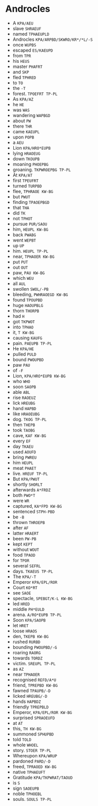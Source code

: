 # Androcles

* A `KPA/AEU`
* slave `SHRAEUF`
* named `TPHAEUPLD`
* Androcles `KPA/ARPBD/SKWRO/KR*/*L/-S`
* once `WUPBS`
* escaped `ES/KAEUPD`
* from `TPR`
* his `HEUS`
* master `PHAFRT`
* and `SKP`
* fled `TPHRED`
* to `TO`
* the `-T`
* forest. `TPOEFRT TP-PL`
* As `KPA/AZ`
* he `HE`
* was `WAS`
* wandering `WAPBGD`
* about `PW`
* there `THR`
* came `KAEUPL`
* upon `POPB`
* a `AEU`
* Lion `KPA/HRO*EUPB`
* lying `HRAOEUG`
* down `TKOUPB`
* moaning `PHOEPBG`
* groaning. `TKPWROEPBG TP-PL`
* At `KPA/AT`
* first `TPEUFRT`
* turned `TURPBD`
* flee, `TPHRAOE KW-BG`
* but `PWUT`
* finding `TPAOEPBGD`
* that `THA`
* did `TK`
* not `TPHOT`
* pursue `PUR/SAOU`
* him, `HEUPL KW-BG`
* back `PWABG`
* went `WEPBT`
* up `UP`
* him. `HEUPL TP-PL`
* near, `TPHAOER KW-BG`
* put `PUT`
* out `OUT`
* paw, `PAU KW-BG`
* which `WEU`
* all `AUL`
* swollen `SWOL/-PB`
* bleeding, `PWHRAOEGD KW-BG`
* found `TPOUPBD`
* huge `HAOUPBLG`
* thorn `THORPB`
* had `H`
* got `TKPWOT`
* into `TPHAO`
* it, `T KW-BG`
* causing `KAUFG`
* pain. `PAEUPB TP-PL`
* He `KPA/HE`
* pulled `PULD`
* bound `PWOUPBD`
* paw `PAU`
* of `-F`
* Lion, `KPA/HRO*EUPB KW-BG`
* who `WHO`
* soon `SAOPB`
* able `ABL`
* rise `RAOEUZ`
* lick `HREUBG`
* hand `HAPBD`
* like `HRAOEUBG`
* dog. `TKOG TP-PL`
* then `THEPB`
* took `TAOBG`
* cave, `KAF KW-BG`
* every `EF`
* day `TKAEU`
* used `AOUFD`
* bring `PWREU`
* him `HEUPL`
* meat `PHAET`
* live. `HREUF TP-PL`
* But `KPA/PWUT`
* shortly `SHORLT`
* afterwards `A*FRDZ`
* both `PWO*T`
* were `WR`
* captured, `KA*FPD KW-BG`
* sentenced `STPH-PBD`
* be `-B`
* thrown `THROEPB`
* after `AF`
* latter `HRAERT`
* been `PW-PB`
* kept `KEPT`
* without `WOUT`
* food `TPAOD`
* for `TPOR`
* several `SEFRL`
* days. `TKAEUS TP-PL`
* The `KPA/-T`
* Emperor `KPA/EPL/ROR`
* Court `KO*RT`
* see `SAOE`
* spectacle, `SPEBGT/K-L KW-BG`
* led `HRED`
* middle `PH*EULD`
* arena. `A/RO*EUPB TP-PL`
* Soon `KPA/SAOPB`
* let `HRET`
* loose `HRAOS`
* den, `TKEPB KW-BG`
* rushed `RURBD`
* bounding `PWOUPBD/-G`
* roaring `RAORG`
* towards `TORDZ`
* victim. `SREUPL TP-PL`
* as `AZ`
* near `TPHAOER`
* recognised `REFD/A*U`
* friend, `TPREPBD KW-BG`
* fawned `TPAUPB/-D`
* licked `HREUBG/-D`
* hands `HAPBDZ`
* friendly `TPREPBLD`
* Emperor, `KPA/EPL/ROR KW-BG`
* surprised `SPRAOEUFD`
* at `AT`
* this, `TH KW-BG`
* summoned `SPHUPBD`
* told `TOLD`
* whole `WHOEL`
* story. `STOER TP-PL`
* Whereupon `KPA/WRUP`
* pardoned `PARD/-D`
* freed, `TPRAOED KW-BG`
* native `TPHAEUFT`
* Gratitude `KPA/TKPWRAT/TAOUD`
* is `S`
* sign `SAOEUPB`
* noble `TPHOEBL`
* souls. `SOULS TP-PL`

